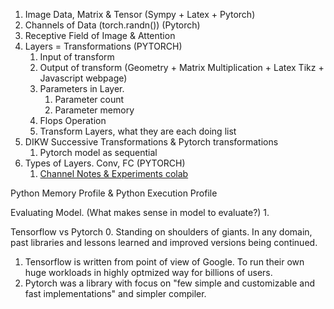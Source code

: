 
1. Image Data, Matrix & Tensor (Sympy + Latex + Pytorch)
2. Channels of Data (torch.randn()) (Pytorch)
3. Receptive Field of Image & Attention
4. Layers = Transformations (PYTORCH)
   1. Input of transform
   2. Output of transform (Geometry + Matrix Multiplication + Latex Tikz + Javascript webpage)
   3. Parameters in Layer. 
      1. Parameter count 
      2. Parameter memory
   4. Flops Operation
   5. Transform Layers, what they are each doing list
5. DIKW Successive Transformations & Pytorch transformations
   1. Pytorch model as sequential  
6. Types of Layers. Conv, FC (PYTORCH)
   1. [Channel Notes & Experiments colab](https://colab.research.google.com/drive/1cKqF4fO5eWTOITeeFfe5Oy0fERGmiuML)

Python Memory Profile & Python Execution Profile

Evaluating Model. (What makes sense in model to evaluate?)
1. 
   
Tensorflow vs Pytorch
0. Standing on shoulders of giants. In any domain, past libraries and lessons learned and improved versions being continued.
1. Tensorflow is written from point of view of Google. To run their own huge workloads in highly optmized way for billions of users. 
2. Pytorch was a library with focus on "few simple and customizable and fast implementations" and simpler compiler. 

